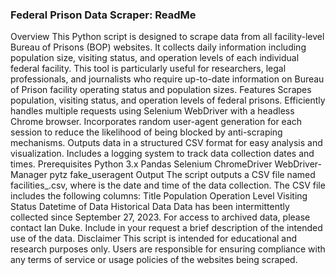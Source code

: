 ### Federal Prison Data Scraper: ReadMe

Overview
This Python script is designed to scrape data from all facility-level Bureau of Prisons (BOP) websites. It collects daily information including population size, visiting status, and operation levels of each individual federal facility. This tool is particularly useful for researchers, legal professionals, and journalists who require up-to-date information on Bureau of Prison facility operating status and population sizes.
Features
Scrapes population, visiting status, and operation levels of federal prisons.
Efficiently handles multiple requests using Selenium WebDriver with a headless Chrome browser.
Incorporates random user-agent generation for each session to reduce the likelihood of being blocked by anti-scraping mechanisms.
Outputs data in a structured CSV format for easy analysis and visualization.
Includes a logging system to track data collection dates and times.
Prerequisites
Python 3.x
Pandas
Selenium
ChromeDriver
WebDriver-Manager
pytz
fake_useragent
Output
The script outputs a CSV file named facilities_<timestamp>.csv, where <timestamp> is the date and time of the data collection. The CSV file includes the following columns:
Title
Population
Operation Level
Visiting Status
Datetime of Data
Historical Data
Data has been intermittently collected since September 27, 2023. For access to archived data, please contact Ian Duke. Include in your request a brief description of the intended use of the data.
Disclaimer
This script is intended for educational and research purposes only. Users are responsible for ensuring compliance with any terms of service or usage policies of the websites being scraped.
